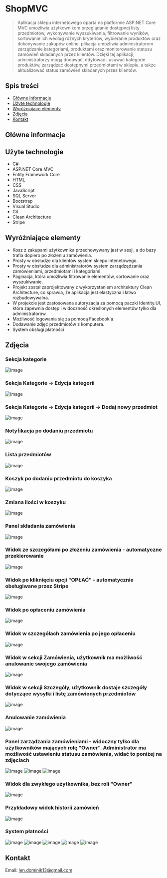 # ShopMVC
> Aplikacja sklepu internetowego oparta na platformie ASP.NET Core MVC umożliwia użytkownikom przeglądanie dostępnej listy przedmiotów, wykonywanie wyszukiwania, filtrowanie wyników, sortowanie ich według różnych kryteriów, wybieranie produktów oraz dokonywanie zakupów online.
> plikacja umożliwia administratorom zarządzanie kategoriami, produktami oraz monitorowanie statusu zamówień składanych przez klientów. Dzięki tej aplikacji, administratorzy mogą dodawać, edytować i usuwać kategorie produktów, zarządzać dostępnymi przedmiotami w sklepie, a także aktualizować status zamówień składanych przez klientów.
> 
## Spis treści
* [Główne informacje](#główne-informacje)
* [Użyte technologie](#użyte-technologie)
* [Wyróżniające elementy](#wyróżniające-elementy)
* [Zdjęcia](#zdjęcia)
* [Kontakt](#kontakt)


## Główne informacje


## Użyte technologie
- C#
- ASP.NET Core MVC
- Entity Framework Core
- HTML
- CSS
- JavaScript
- SQL Server
- Bootstrap
- Visual Studio
- Git
- Clean Architecture
- Stripe

## Wyróżniające elementy
- Kosz z zakupami użytkownika przechowywany jest w sesji, a do bazy trafia dopiero po złożeniu zamówienia.
- Prosty w obsłudze dla klientów system sklepu intenetowego.
- Prosty w obsłudze dla administratorów system zarządządzania zamówieniami, przedmiotami i kategoriami.
- Paginacja, która umożliwia filtrowanie elementów, sortowanie oraz wyszukiwanie.
- Projekt został zaprojektowany z wykorzystaniem architektury Clean Architecture, co sprawia, że aplikacja jest elastyczna i łatwo rozbudowywalna.
- W projekcie jest zastosowana autoryzacja za pomocą paczki Identity.UI, która zapewnia dostęp i widoczność określonych elementów tylko dla administratorów.
- Możliwość logowania się za pomocą Facebook'a.
- Dodawanie zdjęć przedmiotów z komputera.
- System obsługi płatności


## Zdjęcia
### Sekcja kategorie
![image](https://github.com/lendominik/ShopMVC/assets/138286618/0c2055dc-1f59-4149-ad04-dcb049d00c85)

### Sekcja Kategorie -> Edycja kategorii
![image](https://github.com/lendominik/ShopMVC/assets/138286618/6c15ff24-ba74-41fc-8331-799f589a8d97)

### Sekcja Kategorie -> Edycja kategorii -> Dodaj nowy przedmiot
![image](https://github.com/lendominik/ShopMVC/assets/138286618/580d0caf-d268-4655-87bf-3bf5909d32fc)

### Notyfikacja po dodaniu przedmiotu
![image](https://github.com/lendominik/ShopMVC/assets/138286618/153474db-fe3e-4d4a-b09d-e8967bbee2ca)

### Lista przedmiotów
![image](https://github.com/lendominik/ShopMVC/assets/138286618/cf022e0f-0eb3-4f87-b142-1c02e851babb)

### Koszyk po dodaniu przedmiotu do koszyka
![image](https://github.com/lendominik/ShopMVC/assets/138286618/95e38f3d-9cfe-47a0-951f-07f5937cc81f)

### Zmiana ilości w koszyku
![image](https://github.com/lendominik/ShopMVC/assets/138286618/ff245260-3a2f-49c4-b71d-101801514df5)

### Panel składania zamówienia
![image](https://github.com/lendominik/ShopMVC/assets/138286618/0f0fad50-e9c1-4163-96bd-7cea566dfbfa)

### Widok ze szczegółami po złożeniu zamówienia - automatyczne przekierowanie
![image](https://github.com/lendominik/ShopMVC/assets/138286618/362673b9-410a-4aa7-b2e5-592564f4d639)

### Widok po kliknięciu opcji "OPŁAĆ" - automatycznie obsługiwane przez Stripe
![image](https://github.com/lendominik/ShopMVC/assets/138286618/9d3e4cd0-546c-435f-ab47-e94126539da2)

### Widok po opłaceniu zamówienia
![image](https://github.com/lendominik/ShopMVC/assets/138286618/57c12df2-98fc-4e4f-a70b-fe20523b6e66)

### Widok w szczegółach zamówienia po jego opłaceniu
![image](https://github.com/lendominik/ShopMVC/assets/138286618/e9976362-eba8-434d-9e32-72de2c5ce59b)


### Widok w sekcji Zamówienia, użytkownik ma możliwość anulowanie swojego zamówienia
![image](https://github.com/lendominik/ShopMVC/assets/138286618/e5520bf7-aece-489c-af50-8da7b7d0b457)
### Widok w sekcji Szczegóły, użytkownik dostaje szczegóły dotyczące wysyłki i listę zamówionych przedmiotów
![image](https://github.com/lendominik/ShopMVC/assets/138286618/5a274aa7-9542-4440-8ad8-70c04bd65264)
### Anulowanie zamówienia
![image](https://github.com/lendominik/ShopMVC/assets/138286618/23c7d40b-fae6-4840-9046-b81c64eb2094)
### Panel zarządzania zamówieniami - widoczny tylko dla użytkowników mających rolę "Owner". Administrator ma możliwość ustawieniu statusu zamówienia, widać to poniżej na zdjęciach
![image](https://github.com/lendominik/ShopMVC/assets/138286618/4a32e229-7a9b-4a07-8813-0f906d1f097f)
![image](https://github.com/lendominik/ShopMVC/assets/138286618/a7ca57a0-9af5-429f-bcf6-d5e8d534116b)
![image](https://github.com/lendominik/ShopMVC/assets/138286618/471a42e5-cf37-475e-99e4-edcefc0f96d3)
### Widok dla zwykłego użytkownika, bez roli "Owner"
![image](https://github.com/lendominik/ShopMVC/assets/138286618/25e30a89-a01c-4494-9dce-0e6da8fb1e32)
### Przykładowy widok historii zamówień
![image](https://github.com/lendominik/ShopMVC/assets/138286618/0d10a74d-df5a-43e9-9ae6-054c1ea269b9)
### System płatności
![image](https://github.com/lendominik/ShopMVC/assets/138286618/37ac7233-7ddd-4be2-8aa0-351a41d4291f)
![image](https://github.com/lendominik/ShopMVC/assets/138286618/4c1de18a-8d50-4c8e-9edf-5e6ccfc9cb9c)
![image](https://github.com/lendominik/ShopMVC/assets/138286618/564bde60-d79b-4d28-9417-39c083457b63)
![image](https://github.com/lendominik/ShopMVC/assets/138286618/929dc831-0cfb-4dc2-ae3b-c6b971c7411b)
![image](https://github.com/lendominik/ShopMVC/assets/138286618/ac331545-e00c-4622-965b-2186589ae2f0)

## Kontakt
Email: len.dominik13@gmail.com
